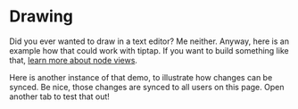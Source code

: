 # Drawing

Did you ever wanted to draw in a text editor? Me neither. Anyway, here is an example how that could work with tiptap. If you want to build something like that, [learn more about node views](/guide/node-views).

<demo name="Examples/Drawing" :show-source="false" />

Here is another instance of that demo, to illustrate how changes can be synced. Be nice, those changes are synced to all users on this page. Open another tab to test that out!

<demo name="Examples/Drawing" />
